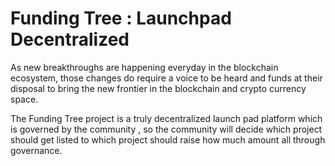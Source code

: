 # Funding Tree : Launchpad Decentralized

As new breakthroughs are happening everyday in the blockchain ecosystem, those changes do require a voice to be heard and funds at their disposal to bring the new frontier in the blockchain and crypto currency space.

The Funding Tree project is a truly decentralized launch pad platform which is governed by the community , so the community will decide which project should get listed to which project should raise how much amount all through governance.


